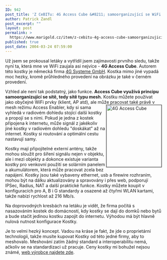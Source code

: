 ```yaml
---
ID: 942
post_title: 'Z CeBITu: 4G Access Cube &#8211; samoorganizující se WiFi kostka'
author: Patrick Zandl
post_excerpt: ""
layout: post
permalink: >
  https://www.marigold.cz/item/z-cebitu-4g-access-cube-samoorganizujici-se-wifi-kostka
published: true
post_date: 2004-03-24 07:59:00
---
```

<P>Už jsem se prokousal letáky a vytřídil jsem zajímavosti prvního sledu, takže nyní ta, která mne ve WiFi zaujala asi nejvíce - <STRONG>4G Access Cube</STRONG>. Autorem této kostky je německá firma <A href="http://www.4g-systems.biz/" target=_blank>4G Systeme GmbH</A>. Kostka mimo jiné vypadá moc hezky, kromě průhledného provedení na obrázku je také v černém provedení. </P>
<P>Vzhled ale není tak podstatný, jako funkce. <STRONG>Access Cube využívá principu samoorganizující se sítě, tedy sítě typu mesh.</STRONG> Kostku můžete používat jako obyčejné WiFi prvky (klient, AP atd), ale může pracovat také&#160;právě v mesh&#160;režimu Access Enabler, <IMG height=200 alt="4G Access Cube" src="/wp-content/uploads/accesscube4g.jpg" width=177 align=right border=1>kdy si sama vyhledá v radiovém dohledu stojící další kostky a propojí se s nimi. Pokud je jedna z kostek připojena k internetu, může signál z jakékoliv jiné kostky v radiovém dohledu "doskákat" až na internet. Kostky si routování a optimální cestu nastavují samy. </P>
<P>Kostky mají připojitelné externí antény, takže mohou sloužit pro šíření signálu nejen v objektu, ale i mezi objekty a dokonce existuje varianta kostky pro venkovní použití se solárním panelem a akumulátorem, která může pracovat zcela bez napájení. Kostky jsou také vybaveny ethernet, usb a firewire rozhraním, mohou být na dálku aktualizovány a spravovány i přes web, podporují IPSec, Radius, NAT a další praktické funkce. Kostky můžete koupit v konfiguracích pro A, B i G standardy a osazené až čtyřmi WLAN kartami, takže nabízí rychlost až 216 Mb/s.</P>
<P>Na doprovodných kresbách na letáku je vidět, že firma počítá s nasazováním kostek do domácností, kdy kostky se dají do domků nebo bytů a bude stačit jedinou kostku zapojit do internetu. Výhodou má být hlavně nulová nutnost konfigurace Kostky.</P>
<P>Je to velmi hezký koncept. Vadou na kráse je fakt, že jde o proprietární technologii, takže musíte kupovat Kostky od této jedné firmy, aby to meshovalo. Meshování zatím žádný standard a interoperabilitu nemá, ačkoliv se na standardizaci už pracuje. Ceny kostky mi bohužel nejsou známé, <A href="http://www.4g-systems.biz/" target=_blank>web výrobce najdete zde</A>. </P>